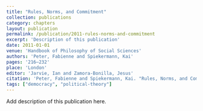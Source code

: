 ```yaml
---
title: "Rules, Norms, and Commitment"
collection: publications
category: chapters
layout: publication
permalink: /publication/2011-rules-norms-and-commitment
excerpt: 'Description of this publication'
date: 2011-01-01
venue: 'Handbook of Philosophy of Social Sciences'
authors: 'Peter, Fabienne and Spiekermann, Kai'
pages: '216–232'
place: 'London'
editor: 'Jarvie, Ian and Zamora-Bonilla, Jesus'
citation: 'Peter, Fabienne and Spiekermann, Kai. "Rules, Norms, and Commitment." <em>Handbook of Philosophy of Social Sciences</em>  (2011): 216–232.'
tags: ["democracy", "political-theory"]
---
```


Add description of this publication here.